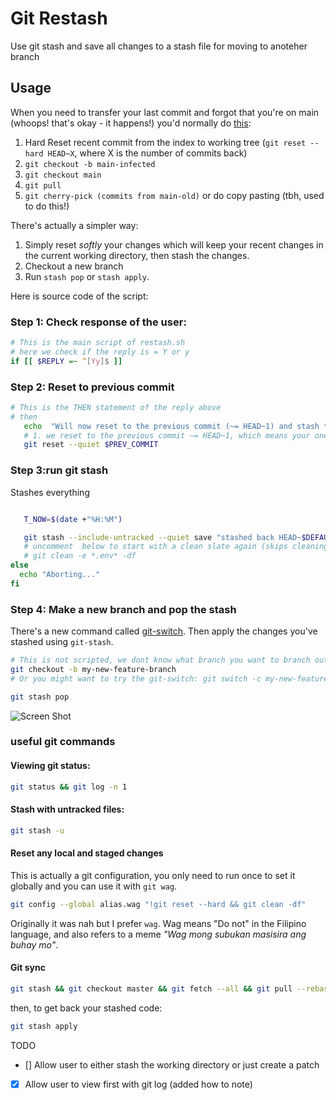 # Git Restash

Use git stash and save all changes to a stash file for moving to anoteher branch

## Usage

When you need to transfer your last  commit and forgot that you're on main (whoops! that's okay - it happens!) you'd normally do [this](https://stackoverflow.com/a/63693588): 

1. Hard Reset recent commit from the index to working tree (`git reset --hard HEAD~X`, where X is the number of commits back)
2. `git checkout -b main-infected`
3.  `git checkout main`
4.  `git pull`
5. `git cherry-pick (commits from main-old)` or do copy pasting (tbh, used to do this!)


There's actually a simpler way:
 
1. Simply reset *softly* your changes which will keep your recent changes in the current working directory, then stash the changes. 
2. Checkout a new branch
3. Run `stash pop` or `stash apply`.

Here is source code of the script:

### Step 1: Check response of the user:

```bash
# This is the main script of restash.sh
# here we check if the reply is = Y or y
if [[ $REPLY =~ ^[Yy]$ ]] 
```

### Step 2: Reset to previous commit

```bash
# This is the THEN statement of the reply above
# then
   echo  "Will now reset to the previous commit (~= HEAD~1) and stash the changes (into working dir)"  # (optional) move to a new line
   # 1. we reset to the previous commit ~= HEAD~1, which means your one last log commit
   git reset --quiet $PREV_COMMIT
```

### Step 3:run git stash

Stashes everything

```bash

   T_NOW=$(date +"%H:%M")

   git stash --include-untracked --quiet save "stashed back HEAD~$DEFAULT_PREV_NUM changes at $T_NOW \n\n\n" # TODO: Add include-untracked or -u to include unstashed files
   # uncomment  below to start with a clean slate again (skips cleaning .env files for laravel or other frameworks)
   # git clean -e *.env* -df
else 
  echo "Aborting..."   
fi
```

### Step 4: Make a new branch and pop the stash

There's a new command called [git-switch](https://git-scm.com/docs/git-switch). Then apply the changes you've stashed using `git-stash`. 
```bash
# This is not scripted, we dont know what branch you want to branch out to:
git checkout -b my-new-feature-branch 
# Or you might want to try the git-switch: git switch -c my-new-feature-branch

git stash pop
```



![Screen Shot](./screenshot.png)

### useful git commands

#### Viewing git status: 

```bash
git status && git log -n 1
```

#### Stash with untracked files:

```bash
git stash -u
```

#### Reset any local and staged changes

This is actually a git configuration, you only need to run once to set it globally and you can use it with `git wag`.

```bash
git config --global alias.wag "!git reset --hard && git clean -df"
```

Originally it was nah but I prefer `wag`. Wag means "Do not" in the Filipino language, and also refers to a meme *"Wag mong subukan masisira ang buhay mo"*.

#### Git sync

```bash
git stash && git checkout master && git fetch --all && git pull --rebase`
```

then, to get back your stashed code:

```bash 
git stash apply
```

TODO 
 - [] Allow user to either stash the working directory or just create a patch
 - [x] Allow user to view first with git log (added how to note)

